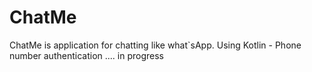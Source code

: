 # ChatMe
ChatMe is application for chatting like what`sApp.
Using Kotlin - Phone number authentication .... in progress
